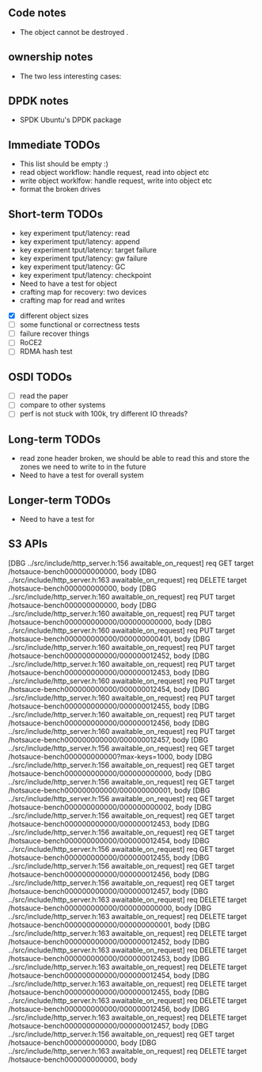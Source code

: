 ## Code notes
 * The object cannot be destroyed .

## ownership notes
 * The two less interesting cases:

## DPDK notes
 * SPDK Ubuntu's DPDK package 

## Immediate TODOs
 * This list should be empty :)
 * read object workflow: handle request, read into object etc
 * write object worklfow: handle request, write into object etc
 * format the broken drives

## Short-term TODOs
 * key experiment tput/latency: read
 * key experiment tput/latency: append
 * key experiment tput/latency: target failure
 * key experiment tput/latency: gw failure
 * key experiment tput/latency: GC
 * key experiment tput/latency: checkpoint
 * Need to have a test for object
 * crafting map for recovery: two devices 
 * crafting map for read and writes
- [x] different object sizes
- [ ] some functional or correctness tests
- [ ] failure recover things 
- [ ] RoCE2
- [ ] RDMA hash test

## OSDI TODOs
- [ ] read the paper
- [ ] compare to other systems
- [ ] perf is not stuck with 100k, try different IO threads?

## Long-term TODOs
 * read zone header broken, we should be able to read this and store the zones
   we need to write to in the future
 * Need to have a test for  overall system

## Longer-term TODOs
 * Need to have a test for 

## S3 APIs
[DBG ../src/include/http_server.h:156 awaitable_on_request] req GET target /hotsauce-bench000000000000, body
[DBG ../src/include/http_server.h:163 awaitable_on_request] req DELETE target /hotsauce-bench000000000000, body
[DBG ../src/include/http_server.h:160 awaitable_on_request] req PUT target /hotsauce-bench000000000000, body
[DBG ../src/include/http_server.h:160 awaitable_on_request] req PUT target /hotsauce-bench000000000000/000000000000, body
[DBG ../src/include/http_server.h:160 awaitable_on_request] req PUT target /hotsauce-bench000000000000/000000000401, body
[DBG ../src/include/http_server.h:160 awaitable_on_request] req PUT target /hotsauce-bench000000000000/000000012452, body
[DBG ../src/include/http_server.h:160 awaitable_on_request] req PUT target /hotsauce-bench000000000000/000000012453, body
[DBG ../src/include/http_server.h:160 awaitable_on_request] req PUT target /hotsauce-bench000000000000/000000012454, body
[DBG ../src/include/http_server.h:160 awaitable_on_request] req PUT target /hotsauce-bench000000000000/000000012455, body
[DBG ../src/include/http_server.h:160 awaitable_on_request] req PUT target /hotsauce-bench000000000000/000000012456, body
[DBG ../src/include/http_server.h:160 awaitable_on_request] req PUT target /hotsauce-bench000000000000/000000012457, body
[DBG ../src/include/http_server.h:156 awaitable_on_request] req GET target /hotsauce-bench000000000000?max-keys=1000, body
[DBG ../src/include/http_server.h:156 awaitable_on_request] req GET target /hotsauce-bench000000000000/000000000000, body
[DBG ../src/include/http_server.h:156 awaitable_on_request] req GET target /hotsauce-bench000000000000/000000000001, body
[DBG ../src/include/http_server.h:156 awaitable_on_request] req GET target /hotsauce-bench000000000000/000000000002, body
[DBG ../src/include/http_server.h:156 awaitable_on_request] req GET target /hotsauce-bench000000000000/000000012453, body
[DBG ../src/include/http_server.h:156 awaitable_on_request] req GET target /hotsauce-bench000000000000/000000012454, body
[DBG ../src/include/http_server.h:156 awaitable_on_request] req GET target /hotsauce-bench000000000000/000000012455, body
[DBG ../src/include/http_server.h:156 awaitable_on_request] req GET target /hotsauce-bench000000000000/000000012456, body
[DBG ../src/include/http_server.h:156 awaitable_on_request] req GET target /hotsauce-bench000000000000/000000012457, body
[DBG ../src/include/http_server.h:163 awaitable_on_request] req DELETE target /hotsauce-bench000000000000/000000000000, body
[DBG ../src/include/http_server.h:163 awaitable_on_request] req DELETE target /hotsauce-bench000000000000/000000000001, body
[DBG ../src/include/http_server.h:163 awaitable_on_request] req DELETE target /hotsauce-bench000000000000/000000012452, body
[DBG ../src/include/http_server.h:163 awaitable_on_request] req DELETE target /hotsauce-bench000000000000/000000012453, body
[DBG ../src/include/http_server.h:163 awaitable_on_request] req DELETE target /hotsauce-bench000000000000/000000012454, body
[DBG ../src/include/http_server.h:163 awaitable_on_request] req DELETE target /hotsauce-bench000000000000/000000012455, body
[DBG ../src/include/http_server.h:163 awaitable_on_request] req DELETE target /hotsauce-bench000000000000/000000012456, body
[DBG ../src/include/http_server.h:163 awaitable_on_request] req DELETE target /hotsauce-bench000000000000/000000012457, body
[DBG ../src/include/http_server.h:156 awaitable_on_request] req GET target /hotsauce-bench000000000000, body
[DBG ../src/include/http_server.h:163 awaitable_on_request] req DELETE target /hotsauce-bench000000000000, body

